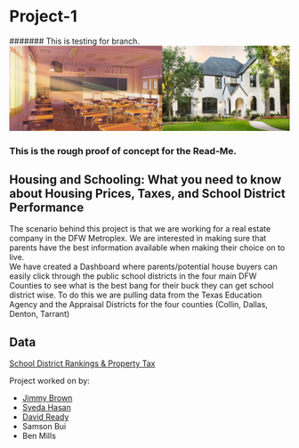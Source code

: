# Project-1

####### This is testing for branch.
![SchoolHome](SchoolandHome.png)


### This is the rough proof of concept for the Read-Me. 

## Housing and Schooling: What you need to know about Housing Prices, Taxes, and School District Performance

The scenario behind this project is that we are working for a real estate company in the DFW Metroplex. We are interested in making sure that parents have the best information available when making their choice on to live.  
We have created  a Dashboard where parents/potential house buyers can easily click through the public school districts in the four main DFW Counties to see what is the best bang for their buck they can get school district wise.  To do this we are pulling data from the Texas Education Agency and the Appraisal Districts for the four counties (Collin, Dallas, Denton, Tarrant)

## Data
[School District Rankings & Property Tax](DFW_RE.CSV)

Project worked on by: 
* [Jimmy Brown](https://github.com/jbrown2155)
* [Syeda Hasan](https://github.com/rimpi1612) 
* [David Ready](https://github.com/CrusadingGroundhog)
* Samson Bui 
* Ben Mills
